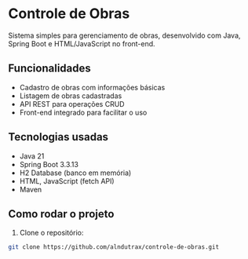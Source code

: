 # Controle de Obras

Sistema simples para gerenciamento de obras, desenvolvido com Java, Spring Boot e HTML/JavaScript no front-end.

## Funcionalidades

- Cadastro de obras com informações básicas
- Listagem de obras cadastradas
- API REST para operações CRUD
- Front-end integrado para facilitar o uso

## Tecnologias usadas

- Java 21
- Spring Boot 3.3.13
- H2 Database (banco em memória)
- HTML, JavaScript (fetch API)
- Maven

## Como rodar o projeto

1. Clone o repositório:
```bash
git clone https://github.com/alndutrax/controle-de-obras.git
